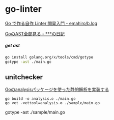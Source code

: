 # go-linter

[Go で作る自作 Linter 開発入門 - emahiro/b.log](https://ema-hiro.hatenablog.com/entry/2021/08/02/035253)

[GoのAST全部見る - \*\*\*の日記](https://monpoke1.hatenablog.com/entry/2018/12/16/110943)


##### get ast

```sh
go install golang.org/x/tools/cmd/gotype
gotype -ast ./main.go
```

## unitchecker

[Goのanalysisパッケージを使った静的解析を実装する](https://zenn.dev/micin/articles/2023-12-09_ykobayashi_golang_static_analysis)

```
go build -o analysis.o ./main.go
go vet -vettool=analysis.o ./sample/main.go
```

gotype -ast ./sample/main.go
